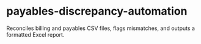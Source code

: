 # payables-discrepancy-automation
Reconciles billing and payables CSV files, flags mismatches, and outputs a formatted Excel report.
